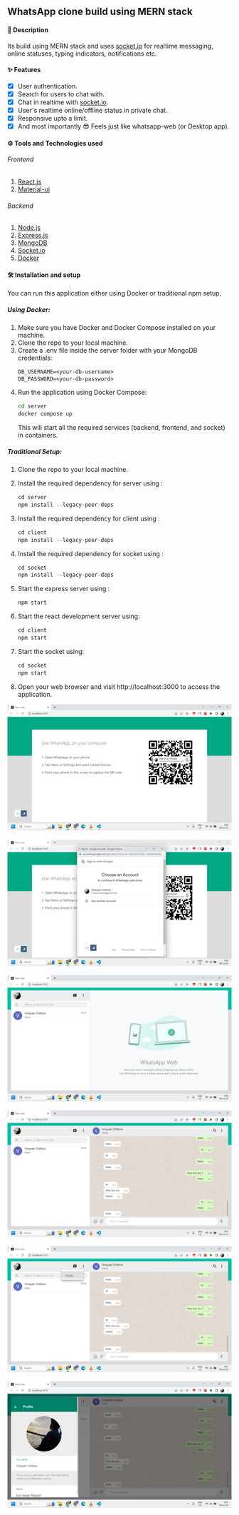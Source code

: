 ## <b>WhatsApp clone build using MERN stack</b>

#### 🧾 Description

Its build using MERN stack and uses <a href='https://socket.io/'>socket.io</a> for realtime messaging, online statuses, typing indicators, notifications etc.

#### ✨ Features

- [x] User authentication.
- [x] Search for users to chat with.
- [x] Chat in realtime with <a href='https://socket.io/'>socket.io</a>.
- [x] User's realtime online/offline status in private chat.
- [x] Responsive upto a limit.
- [x] And most importantly 😎 Feels just like whatsapp-web (or Desktop app).

#### ⚙ Tools and Technologies used

###### Frontend

1. [React.js](https://reactjs.org/)
2. [Material-ui](https://mui.com/)

###### Backend

1. [Node.js](https://nodejs.org/en/)
2. [Express.js](https://expressjs.com/)
3. [MongoDB](https://www.mongodb.com/)
4. [Socket.io](https://socket.io/)
5. [Docker](https://www.docker.com/)

#### 🛠 Installation and setup

You can run this application either using Docker or traditional npm setup.

##### Using Docker:

1. Make sure you have Docker and Docker Compose installed on your machine.
2. Clone the repo to your local machine.
3. Create a .env file inside the server folder with your MongoDB credentials:
   ```
   DB_USERNAME=<your-db-username>
   DB_PASSWORD=<your-db-password>
   ```
4. Run the application using Docker Compose:
   ```bash
   cd server
   docker compose up
   ```
   This will start all the required services (backend, frontend, and socket) in containers.

##### Traditional Setup:

1. Clone the repo to your local machine.
2. Install the required dependency for server using :

   ```javascript
   cd server
   npm install --legacy-peer-deps
   ```

3. Install the required dependency for client using :

   ```javascript
   cd client
   npm install --legacy-peer-deps
   ```

4. Install the required dependency for socket using :

   ```javascript
   cd socket
   npm install --legacy-peer-deps
   ```

5. Start the express server using :

   ```javascript
   npm start
   ```

6. Start the react development server using:

   ```javascript
   cd client
   npm start
   ```

7. Start the socket using:

   ```javascript
   cd socket
   npm start
   ```

8. Open your web browser and visit http://localhost:3000 to access the application.

<p align='center'>
<img src='./images/login-pannel.png' >
<br>
<br>
<img src='./images/authentication.png' >
<br>
<br>
<img src='./images/chat-and-user-frame.png' >
<br>
<br>
<img src='./images/chat.png' >
<br>
<br>
<img src='./images/profile-button.png' >
<br>
<br>
<img src='./images/user-profile.png' >
</p>



